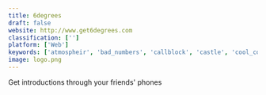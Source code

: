 ```yaml
---
title: 6degrees
draft: false 
website: http://www.get6degrees.com
classification: ['']
platform: ['Web']
keywords: ['atmospheir', 'bad_numbers', 'callblock', 'castle', 'cool_cousin', 'credo360', 'easywaf', 'entro', 'hiya', 'kyte', 'lumen', 'maskmynumber', 'nextcaller', 'phone_validation_add-on', 'phoneprivacy', 'spoofcard', 'sync.me', 'truecaller', 'whoapp', 'stonewall_call_blocker']
image: logo.png
---
```

Get introductions through your friends' phones